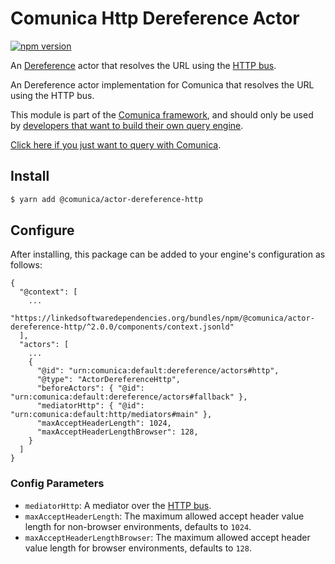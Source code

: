 # Comunica Http Dereference Actor

[![npm version](https://badge.fury.io/js/%40comunica%2Factor-dereference-http.svg)](https://www.npmjs.com/package/@comunica/actor-dereference-http)

An [Dereference](https://github.com/comunica/comunica/tree/master/packages/bus-dereference-rdf) actor that
resolves the URL using the [HTTP bus](https://github.com/comunica/comunica/tree/master/packages/bus-http).

An Dereference actor implementation for Comunica that resolves the URL using the HTTP bus.


This module is part of the [Comunica framework](https://github.com/comunica/comunica),
and should only be used by [developers that want to build their own query engine](https://comunica.dev/docs/modify/).

[Click here if you just want to query with Comunica](https://comunica.dev/docs/query/).

## Install

```bash
$ yarn add @comunica/actor-dereference-http
```

## Configure

After installing, this package can be added to your engine's configuration as follows:
```text
{
  "@context": [
    ...
    "https://linkedsoftwaredependencies.org/bundles/npm/@comunica/actor-dereference-http/^2.0.0/components/context.jsonld"  
  ],
  "actors": [
    ...
    {
      "@id": "urn:comunica:default:dereference/actors#http",
      "@type": "ActorDereferenceHttp",
      "beforeActors": { "@id": "urn:comunica:default:dereference/actors#fallback" },
      "mediatorHttp": { "@id": "urn:comunica:default:http/mediators#main" },
      "maxAcceptHeaderLength": 1024,
      "maxAcceptHeaderLengthBrowser": 128,
    }
  ]
}
```

### Config Parameters

* `mediatorHttp`: A mediator over the [HTTP bus](https://github.com/comunica/comunica/tree/master/packages/bus-http).
* `maxAcceptHeaderLength`: The maximum allowed accept header value length for non-browser environments, defaults to `1024`.
* `maxAcceptHeaderLengthBrowser`: The maximum allowed accept header value length for browser environments, defaults to `128`.

